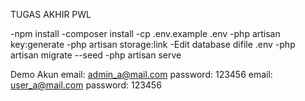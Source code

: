 TUGAS AKHIR PWL

-npm install
-composer install
-cp .env.example .env
-php artisan key:generate
-php artisan storage:link
-Edit database difile .env
-php artisan migrate --seed
-php artisan serve


Demo Akun
email: admin_a@mail.com
password: 123456
email: user_a@mail.com
password: 123456
